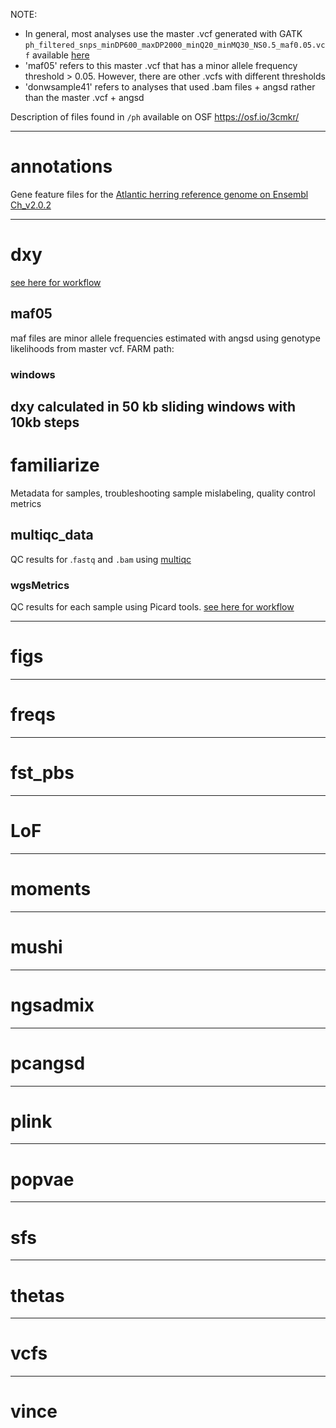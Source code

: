 


NOTE: 

- In general, most analyses use the master .vcf generated with GATK
  `ph_filtered_snps_minDP600_maxDP2000_minQ20_minMQ30_NS0.5_maf0.05.vcf` 
  available [here](https://osf.io/3cmkr/)
- 'maf05' refers to this master .vcf that has a minor allele frequency 
  threshold > 0.05. However, there are other .vcfs with different 
  thresholds
- 'donwsample41' refers to analyses that used .bam files + angsd
  rather than the master .vcf + angsd
  
Description of files found in `/ph` available on OSF
https://osf.io/3cmkr/

---
# annotations
Gene feature files for the [Atlantic herring reference genome on Ensembl Ch_v2.0.2](https://uswest.ensembl.org/Clupea_harengus/Info/Index)

---

# dxy
[see here for workflow](https://htmlpreview.github.io/?https://github.com/joemcgirr/pac_herring/blob/master/Rmarkdown/popgen_stats/popgen_stats.html#5_Dxy)
## maf05
maf files are minor allele frequencies estimated with angsd using genotype likelihoods from master vcf.
FARM path: 
### windows
dxy calculated in 50 kb sliding windows with 10kb steps
---

# familiarize
Metadata for samples, troubleshooting sample mislabeling, quality control metrics
## multiqc_data
QC results for .`fastq` and `.bam` using [multiqc](https://multiqc.info/)
### wgsMetrics
QC results for each sample using Picard tools.
[see here for workflow](https://htmlpreview.github.io/?https://htmlpreview.github.io/?https://github.com/joemcgirr/pac_herring/blob/master/Rmarkdown/fastq_to_vcf/fastq_to_vcf.html#5_Interrogate_alignment_files)

---
# figs
---
# freqs
---
# fst_pbs
---
# LoF
---
# moments
---
# mushi
---
# ngsadmix
---
# pcangsd
---
# plink
---
# popvae
---
# sfs
---
# thetas
---
# vcfs
---
# vince



